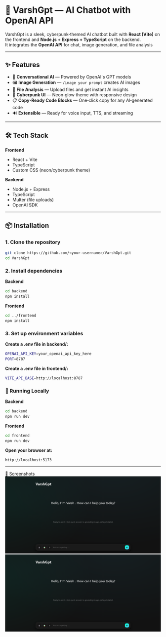 # 🤖 VarshGpt — AI Chatbot with OpenAI API

VarshGpt is a sleek, cyberpunk‑themed AI chatbot built with **React (Vite)** on the frontend and **Node.js + Express + TypeScript** on the backend.  
It integrates the **OpenAI API** for chat, image generation, and file analysis

---

## ✨ Features
- 💬 **Conversational AI** — Powered by OpenAI's GPT models
- 🖼 **Image Generation** — `/image your prompt` creates AI images
- 📎 **File Analysis** — Upload files and get instant AI insights
- 🎨 **Cyberpunk UI** — Neon‑glow theme with responsive design
- 📋 **Copy‑Ready Code Blocks** — One‑click copy for any AI‑generated code
- 🔊 **Extensible** — Ready for voice input, TTS, and streaming

---

## 🛠 Tech Stack
**Frontend**
- React + Vite
- TypeScript
- Custom CSS (neon/cyberpunk theme)

**Backend**
- Node.js + Express
- TypeScript
- Multer (file uploads)
- OpenAI SDK

---

## 📦 Installation

### 1. Clone the repository
```bash
git clone https://github.com/<your-username>/VarshGpt.git
cd VarshGpt
```
### 2. Install dependencies
**Backend**
```bash
cd backend
npm install
```
**Frontend**
```bash
cd ../frontend
npm install
```
### 3. Set up environment variables
**Create a .env file in backend/:**
```bash
OPENAI_API_KEY=your_openai_api_key_here
PORT=8787
```
**Create a .env file in frontend/:**
```bash
VITE_API_BASE=http://localhost:8787
```

### 🚀 Running Locally
**Backend**
```bash
cd backend
npm run dev
```
**Frontend**
```bash
cd frontend
npm run dev
```
**Open your browser at:**
```bash
http://localhost:5173
```

---
📸 Screenshots
![alt text](https://github.com/VarsshanCoder/VarshGpt/blob/main/Screenshot%202025-09-17%20183913.png)
![alt text](https://github.com/VarsshanCoder/VarshGpt/blob/main/Screenshot%202025-09-17%20183913.png)
